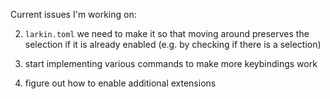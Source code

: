 Current issues I'm working on:

2. `larkin.toml` we need to make it so that moving around preserves the selection if it
  is already enabled (e.g. by checking if there is a selection)

3. start implementing various commands to make more keybindings work

4. figure out how to enable additional extensions
